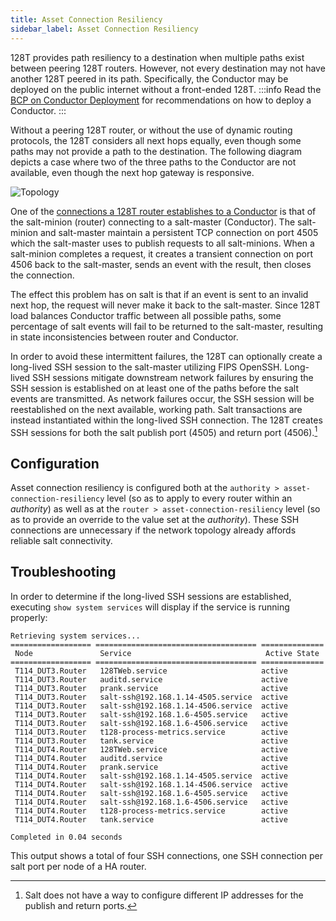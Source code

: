 ```yaml
---
title: Asset Connection Resiliency
sidebar_label: Asset Connection Resiliency
---
```


128T provides path resiliency to a destination when multiple paths exist between peering 128T routers. However, not every destination may not have another 128T peered in its path. Specifically, the Conductor may be deployed on the public internet without a front-ended 128T.
:::info
Read the [BCP on Conductor Deployment](bcp_conductor_deployment.md) for recommendations on how to deploy a Conductor.
:::

Without a peering 128T router, or without the use of dynamic routing protocols, the 128T considers all next hops equally, even though some paths may not provide a path to the destination. The following diagram depicts a case where two of the three paths to the Conductor are not available, even though the next hop gateway is responsive.

![Topology](/img/config_asset_connection_resiliency.png)

One of the [connections a 128T router establishes to a Conductor](concepts_machine_communication.md) is that of the salt-minion (router) connecting to a salt-master (Conductor).  The salt-minion and salt-master maintain a persistent TCP connection on port 4505 which the salt-master uses to publish requests to all salt-minions. When a salt-minion completes a request, it creates a transient connection on port 4506 back to the salt-master, sends an event with the result, then closes the connection.

The effect this problem has on salt is that if an event is sent to an invalid next hop, the request will never make it back to the salt-master. Since 128T load balances Conductor traffic between all possible paths, some percentage of salt events will fail to be returned to the salt-master, resulting in state inconsistencies between router and Conductor.

In order to avoid these intermittent failures, the 128T can optionally create a long-lived SSH session to the salt-master utilizing FIPS OpenSSH. Long-lived SSH sessions mitigate downstream network failures by ensuring the SSH session is established on at least one of the paths before the salt events are transmitted. As network failures occur, the SSH session will be reestablished on the next available, working path. Salt transactions are instead instantiated within the long-lived SSH connection. The 128T creates SSH sessions for both the salt publish port (4505) and return port (4506).[^1]

[^1]: Salt does not have a way to configure different IP addresses for the publish and return ports.


## Configuration

Asset connection resiliency is configured both at the `authority > asset-connection-resiliency` level (so as to apply to every router within an _authority_) as well as at the `router > asset-connection-resiliency` level (so as to provide an override to the value set at the _authority_). These SSH connections are unnecessary if the network topology already affords reliable salt connectivity.

## Troubleshooting

In order to determine if the long-lived SSH sessions are established, executing `show system services` will display if the service is running properly:

```
Retrieving system services...
================== ==================================== ==============
 Node               Service                              Active State
================== ==================================== ==============
 T114_DUT3.Router   128TWeb.service                  	active
 T114_DUT3.Router   auditd.service                   	active
 T114_DUT3.Router   prank.service                    	active
 T114_DUT3.Router   salt-ssh@192.168.1.14-4505.service  active
 T114_DUT3.Router   salt-ssh@192.168.1.14-4506.service  active
 T114_DUT3.Router   salt-ssh@192.168.1.6-4505.service	active
 T114_DUT3.Router   salt-ssh@192.168.1.6-4506.service	active
 T114_DUT3.Router   t128-process-metrics.service     	active
 T114_DUT3.Router   tank.service                     	active
 T114_DUT4.Router   128TWeb.service                  	active
 T114_DUT4.Router   auditd.service                   	active
 T114_DUT4.Router   prank.service                    	active
 T114_DUT4.Router   salt-ssh@192.168.1.14-4505.service  active
 T114_DUT4.Router   salt-ssh@192.168.1.14-4506.service  active
 T114_DUT4.Router   salt-ssh@192.168.1.6-4505.service	active
 T114_DUT4.Router   salt-ssh@192.168.1.6-4506.service	active
 T114_DUT4.Router   t128-process-metrics.service     	active
 T114_DUT4.Router   tank.service                     	active

Completed in 0.04 seconds
```

This output shows a total of four SSH connections, one SSH connection per salt port per node of a HA router.